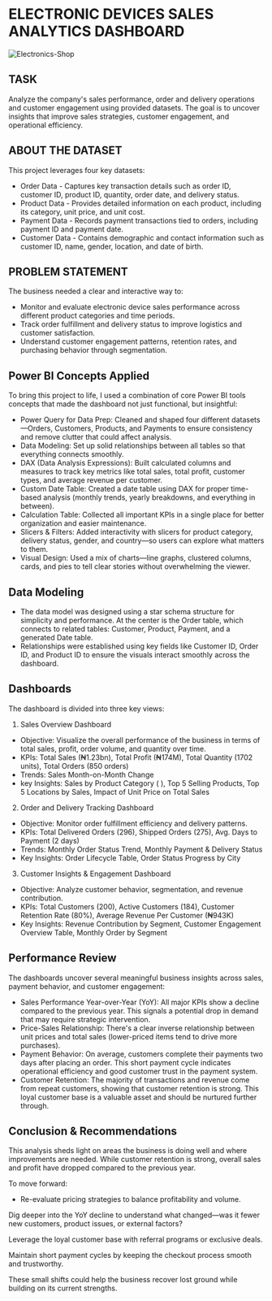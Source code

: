# ELECTRONIC DEVICES SALES ANALYTICS DASHBOARD

![Electronics-Shop](https://github.com/user-attachments/assets/93f26270-f75d-433a-bb97-bf536635937c)


## TASK

Analyze the company's sales performance, order and delivery operations and customer engagement using provided datasets. The goal is to uncover insights that improve sales strategies, customer engagement, and operational efficiency.

## ABOUT THE DATASET 

This project leverages four key datasets:

- Order Data - Captures key transaction details such as order ID, customer ID, product ID, quantity, order date, and delivery status. 
- Product Data - Provides detailed information on each product, including its category, unit price, and unit cost.
- Payment Data - Records payment transactions tied to orders, including payment ID and payment date.
- Customer Data - Contains demographic and contact information such as customer ID, name, gender, location, and date of birth.

## PROBLEM STATEMENT

The business needed a clear and interactive way to:

- Monitor and evaluate electronic device sales performance across different product categories and time periods.
- Track order fulfillment and delivery status to improve logistics and customer satisfaction.
- Understand customer engagement patterns, retention rates, and purchasing behavior through segmentation.

## Power BI Concepts Applied

To bring this project to life, I used a combination of core Power BI tools concepts that made the dashboard not just functional, but insightful:

- Power Query for Data Prep: Cleaned and shaped four different datasets—Orders, Customers, Products, and Payments to ensure consistency and remove clutter that could affect analysis.
- Data Modeling: Set up solid relationships between all tables so that everything connects smoothly.
- DAX (Data Analysis Expressions): Built calculated columns and measures to track key metrics like total sales, total profit, customer types, and average revenue per customer.
- Custom Date Table: Created a date table using DAX for proper time-based analysis (monthly trends, yearly breakdowns, and everything in between).
- Calculation Table: Collected all important KPIs in a single place for better organization and easier maintenance.
- Slicers & Filters: Added interactivity with slicers for product category, delivery status, gender, and country—so users can explore what matters to them.
- Visual Design: Used a mix of charts—line graphs, clustered columns, cards, and pies to tell clear stories without overwhelming the viewer.

## Data Modeling

- The data model was designed using a star schema structure for simplicity and performance. At the center is the Order table, which connects to related tables: Customer, Product, Payment, and a generated Date table.
- Relationships were established using key fields like Customer ID, Order ID, and Product ID to ensure the visuals interact smoothly across the dashboard.

## Dashboards

The dashboard is divided into three key views:

1. Sales Overview Dashboard
   
- Objective:  Visualize the overall performance of the business in terms of total sales, profit, order volume, and quantity over time.
- KPIs: Total Sales (₦1.23bn), Total Profit (₦174M), Total Quantity (1702 units), Total Orders (850 orders)
- Trends: Sales Month-on-Month Change
- key Insights: Sales by Product Category ( ), Top 5 Selling Products, Top 5 Locations by Sales, Impact of Unit Price on Total Sales

2. Order and Delivery Tracking Dashboard

- Objective: Monitor order fulfillment efficiency and delivery patterns.
- KPIs: Total Delivered Orders (296), Shipped Orders (275), Avg. Days to Payment (2 days)
- Trends: Monthly Order Status Trend, Monthly Payment & Delivery Status
- Key Insights: Order Lifecycle Table, Order Status Progress by City

3. Customer Insights & Engagement Dashboard
   
- Objective: Analyze customer behavior, segmentation, and revenue contribution.
- KPIs: Total Customers (200), Active Customers (184), Customer Retention Rate (80%), Average Revenue Per Customer (₦943K)
- Key Insights: Revenue Contribution by Segment, Customer Engagement Overview Table, Monthly Order by Segment

## Performance Review

The dashboards uncover several meaningful business insights across sales, payment behavior, and customer engagement:
- Sales Performance Year-over-Year (YoY): All major KPIs show a decline compared to the previous year. This signals a potential drop in demand that may require strategic intervention.
- Price-Sales Relationship: There's a clear inverse relationship between unit prices and total sales (lower-priced items tend to drive more purchases). 
- Payment Behavior: On average, customers complete their payments two days after placing an order. This short payment cycle indicates operational efficiency and good customer trust in the payment system.
- Customer Retention: The majority of transactions and revenue come from repeat customers, showing that customer retention is strong. This loyal customer base is a valuable asset and should be nurtured further through.

## Conclusion & Recommendations

This analysis sheds light on areas the business is doing well and where improvements are needed. While customer retention is strong, overall sales and profit have dropped compared to the previous year. 

To move forward:
- Re-evaluate pricing strategies to balance profitability and volume.

Dig deeper into the YoY decline to understand what changed—was it fewer new customers, product issues, or external factors?

Leverage the loyal customer base with referral programs or exclusive deals.

Maintain short payment cycles by keeping the checkout process smooth and trustworthy.

These small shifts could help the business recover lost ground while building on its current strengths.




